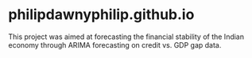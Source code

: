 # philipdawnyphilip.github.io

This project was aimed at forecasting the financial stability of the Indian
economy through ARIMA forecasting on credit vs. GDP gap data.
